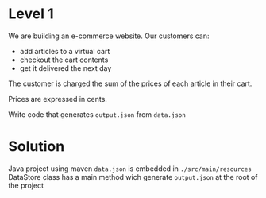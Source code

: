 # Level 1

We are building an e-commerce website. Our customers can:
  - add articles to a virtual cart
  - checkout the cart contents
  - get it delivered the next day

The customer is charged the sum of the prices of each article in their cart.

Prices are expressed in cents.

Write code that generates `output.json` from `data.json`

# Solution

Java project using maven
`data.json` is embedded in `./src/main/resources`
DataStore class has a main method wich generate `output.json` at the root of the project

